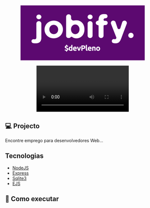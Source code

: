 <p align="center">
  <img alt="JOBIFY" src=".github/logo.png"/>
</p>

<p align="center">
  <video src=".github/git.webm"/>
</p>

## 💻 Projecto

Encontre emprego para desenvolvedores Web...

## Tecnologias

- [NodeJS](https://nodejs.org/en)
- [Express](https://expressjs.com/)
- [Sqlite3](https://www.npmjs.com/package/sqlite)
- [EJS](https://ejs.co/)

## 🚀 Como executar

